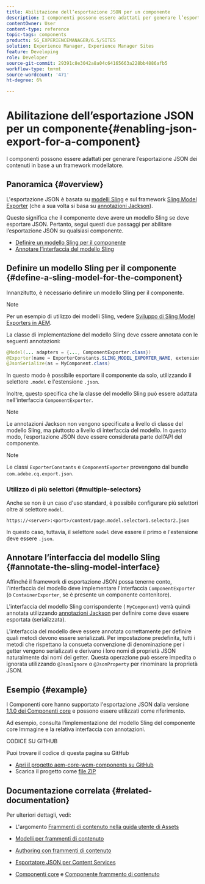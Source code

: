 ```yaml
---
title: Abilitazione dell’esportazione JSON per un componente
description: I componenti possono essere adattati per generare l’esportazione JSON dei contenuti in base a un framework modellatore.
contentOwner: User
content-type: reference
topic-tags: components
products: SG_EXPERIENCEMANAGER/6.5/SITES
solution: Experience Manager, Experience Manager Sites
feature: Developing
role: Developer
source-git-commit: 29391c8e3042a8a04c64165663a228bb4886afb5
workflow-type: tm+mt
source-wordcount: '471'
ht-degree: 6%

---
```


# Abilitazione dell’esportazione JSON per un componente{#enabling-json-export-for-a-component}

I componenti possono essere adattati per generare l’esportazione JSON dei contenuti in base a un framework modellatore.

## Panoramica {#overview}

L&#39;esportazione JSON è basata su [modelli Sling](https://sling.apache.org/documentation/bundles/models.html) e sul framework [Sling Model Exporter](https://sling.apache.org/documentation/bundles/models.html#exporter-framework-since-130) (che a sua volta si basa su [annotazioni Jackson](https://github.com/FasterXML/jackson-annotations/wiki/Jackson-Annotations)).

Questo significa che il componente deve avere un modello Sling se deve esportare JSON. Pertanto, segui questi due passaggi per abilitare l’esportazione JSON su qualsiasi componente.

* [Definire un modello Sling per il componente](/help/sites-developing/json-exporter-components.md#define-a-sling-model-for-the-component)
* [Annotare l’interfaccia del modello Sling](#annotate-the-sling-model-interface)

## Definire un modello Sling per il componente {#define-a-sling-model-for-the-component}

Innanzitutto, è necessario definire un modello Sling per il componente.

>[!NOTE]
>
>Per un esempio di utilizzo dei modelli Sling, vedere [Sviluppo di Sling Model Exporters in AEM](https://experienceleague.adobe.com/docs/experience-manager-learn/foundation/development/develop-sling-model-exporter.html?lang=it).

La classe di implementazione del modello Sling deve essere annotata con le seguenti annotazioni:

```java
@Model(... adapters = {..., ComponentExporter.class})
@Exporter(name = ExporterConstants.SLING_MODEL_EXPORTER_NAME, extensions = ExporterConstants.SLING_MODEL_EXTENSION)
@JsonSerialize(as = MyComponent.class)
```

In questo modo è possibile esportare il componente da solo, utilizzando il selettore `.model` e l&#39;estensione `.json`.

Inoltre, questo specifica che la classe del modello Sling può essere adattata nell&#39;interfaccia `ComponentExporter`.

>[!NOTE]
>
>Le annotazioni Jackson non vengono specificate a livello di classe del modello Sling, ma piuttosto a livello di interfaccia del modello. In questo modo, l’esportazione JSON deve essere considerata parte dell’API del componente.

>[!NOTE]
>
>Le classi `ExporterConstants` e `ComponentExporter` provengono dal bundle `com.adobe.cq.export.json`.

### Utilizzo di più selettori {#multiple-selectors}

Anche se non è un caso d&#39;uso standard, è possibile configurare più selettori oltre al selettore `model`.

```
https://<server>:<port>/content/page.model.selector1.selector2.json
```

In questo caso, tuttavia, il selettore `model` deve essere il primo e l&#39;estensione deve essere `.json`.

## Annotare l’interfaccia del modello Sling {#annotate-the-sling-model-interface}

Affinché il framework di esportazione JSON possa tenerne conto, l&#39;interfaccia del modello deve implementare l&#39;interfaccia `ComponentExporter` (o `ContainerExporter`, se è presente un componente contenitore).

L&#39;interfaccia del modello Sling corrispondente ( `MyComponent`) verrà quindi annotata utilizzando [annotazioni Jackson](https://github.com/FasterXML/jackson-annotations/wiki/Jackson-Annotations) per definire come deve essere esportata (serializzata).

L&#39;interfaccia del modello deve essere annotata correttamente per definire quali metodi devono essere serializzati. Per impostazione predefinita, tutti i metodi che rispettano la consueta convenzione di denominazione per i getter vengono serializzati e derivano i loro nomi di proprietà JSON naturalmente dai nomi dei getter. Questa operazione può essere impedita o ignorata utilizzando `@JsonIgnore` o `@JsonProperty` per rinominare la proprietà JSON.

## Esempio {#example}

I Componenti core hanno supportato l&#39;esportazione JSON dalla versione [1.1.0 dei Componenti core](https://experienceleague.adobe.com/docs/experience-manager-core-components/using/introduction.html?lang=it) e possono essere utilizzati come riferimento.

Ad esempio, consulta l’implementazione del modello Sling del componente core Immagine e la relativa interfaccia con annotazioni.

CODICE SU GITHUB

Puoi trovare il codice di questa pagina su GitHub

* [Apri il progetto aem-core-wcm-components su GitHub](https://github.com/Adobe-Marketing-Cloud/aem-core-wcm-components)
* Scarica il progetto come [file ZIP](https://github.com/Adobe-Marketing-Cloud/aem-core-wcm-components/archive/master.zip)

## Documentazione correlata {#related-documentation}

Per ulteriori dettagli, vedi:

* L&#39;argomento [Frammenti di contenuto nella guida utente di Assets](https://helpx.adobe.com/experience-manager/6-4/assets/user-guide.html?topic=/experience-manager/6-4/assets/morehelp/content-fragments.ug.js)

* [Modelli per frammenti di contenuto](/help/assets/content-fragments/content-fragments-models.md)
* [Authoring con frammenti di contenuto](/help/sites-authoring/content-fragments.md)
* [Esportatore JSON per Content Services](/help/sites-developing/json-exporter.md)
* [Componenti core](https://experienceleague.adobe.com/docs/experience-manager-core-components/using/introduction.html?lang=it) e [Componente frammento di contenuto](https://helpx.adobe.com/experience-manager/core-components/using/content-fragment-component.html)
